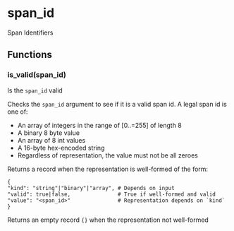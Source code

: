 
# span_id

Span Identifiers


## Functions
### is_valid(span_id)

Is the `span_id` valid

Checks the `span_id` argument to see if it is a valid
span id. A legal span id is one of:

* An array of integers in the range of [0..=255] of length 8
* A binary 8 byte value
* An array of 8 int values
* A 16-byte hex-encoded string
* Regardless of representation, the value must not be all zeroes

Returns a record when the representation is well-formed of the form:

```tremor
{
"kind": "string"|"binary"|"array", # Depends on input
"valid": true|false,               # True if well-formed and valid
"value": "<span_id>"               # Representation depends on `kind`
}
```

Returns an empty record `{}` when the representation not well-formed

